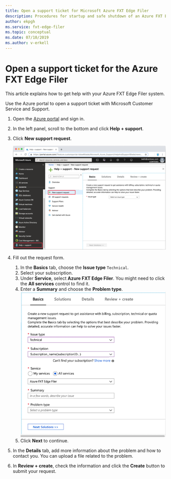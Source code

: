 ```yaml
---
title: Open a support ticket for Microsoft Azure FXT Edge Filer  
description: Procedures for startup and safe shutdown of an Azure FXT Edge Filer node
author: ekpgh
ms.service: fxt-edge-filer
ms.topic: conceptual
ms.date: 07/10/2019
ms.author: v-erkell
---
```


# Open a support ticket for the Azure FXT Edge Filer

This article explains how to get help with your Azure FXT Edge Filer system.

Use the Azure portal to open a support ticket with Microsoft Customer Service and Support.

1. Open the [Azure portal](https://portal.azure.com/) and sign in.
1. In the left panel, scroll to the bottom and click **Help + support**.
1. Click **New support request**. 

   ![Screenshot of blank support request form](media/fxt-support-blank.png)

1. Fill out the request form.  
    1. In the **Basics** tab, choose the **Issue type** ``Technical``. 
    1. Select your subscription. 
    1. Under **Service**, select **Azure FXT Edge Filer**. You might need to click the **All services** control to find it. 
    1. Enter a **Summary** and choose the **Problem type**. 
    ![Screenshot of blank support request form](media/fxt-support-populated.png) 
    1. Click **Next** to continue. 
1. In the **Details** tab, add more information about the problem and how to contact you. You can upload a file related to the problem. 
1. In **Review + create**, check the information and click the **Create** button to submit your request.
